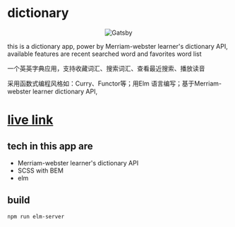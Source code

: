 # dictionary

<p align="center">
    <img alt="Gatsby" src="https://dictionary-46i7.pages.dev/img/logo.png" style="max-width:100%;">
</p>

this is a dictionary app, power by Merriam-webster learner's dictionary API, available features   are recent searched word and favorites word list

一个英英字典应用，支持收藏词汇、搜索词汇、查看最近搜索、播放读音

采用函数式编程风格如：Curry、Functor等；用Elm 语言编写；基于Merriam-webster learner dictionary API,

# [live link](https://dictionary-46i7.pages.dev/)

## tech in this app are
- Merriam-webster learner's dictionary API
- SCSS with BEM
- elm 

## build
```
npm run elm-server
```